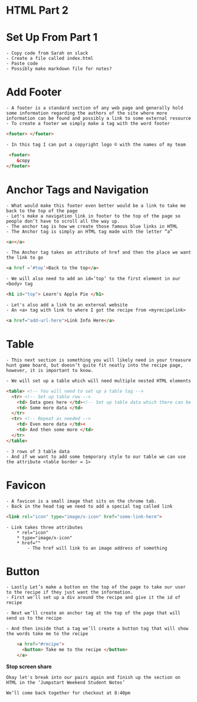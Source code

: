# HTML Part 2

# Set Up From Part 1
    - Copy code from Sarah on slack
    - Create a file called index.html
    - Paste code
    - Possibly make markdown file for notes?

# Add Footer
    - A footer is a standard section of any web page and generally hold some information regarding the authors of the site where more information can be found and possibly a link to some external resource
    - To create a footer we simply make a tag with the word footer
```html
<footer> </footer>
```

    - In this tag I can put a copyright logo © with the names of my team
      
```html
 <footer>
    &copy
</footer>
 ```

# Anchor Tags and Navigation
    - What would make this footer even better would be a link to take me back to the top of the page
    - Let's make a navigation link in footer to the top of the page so people don’t have to scroll all the way up. 
    - The anchor tag is how we create those famous blue links in HTML
    - The Anchor tag is simply an HTML tag made with the letter “a”

```html
<a></a>
```

    - The Anchor tag takes an attribute of href and then the place we want the link to go

```html
<a href =’#top’>Back to the top</a>
```

    - We will also need to add an id=’top’ to the first element in our <body> tag

```html
<h1 id="top"> Learn's Apple Pie </h1>
```

    - Let's also add a link to an external website
    - An <a> tag with link to where I got the recipe from <myrecipelink>

```html
<a href="add-url-here">Link Info Here</a>
```



# Table
    - This next section is something you will likely need in your treasure hunt game board, but doesn’t quite fit neatly into the recipe page, however, it is important to know.

    - We will set up a table which will need multiple nested HTML elements

```html
<table> <!-- You will need to set up a table tag -->
  <tr> <!-- Set up table row -->
    <td> Data goes here </td><!-- Set up table data which there can be as many as needed in a single row.  This will look like a column -->
    <td> Some more data </td>
  </tr>
  <tr> <!-- Repeat as needed -->
    <td> Even more data </td><
    <td> And then some more </td>
  </tr>
</table>
```
    - 3 rows of 3 table data
    - And if we want to add some temporary style to our table we can use the attribute <table border = 1>

# Favicon
    - A favicon is a small image that sits on the chrome tab.
    - Back in the head tag we need to add a special tag called link

```html
<link rel="icon" type="image/x-icon" href="some-link-here">
```

    - Link takes three attributes
        * rel="icon" 
        * type="image/x-icon"
        * href=""
            - The href will link to an image address of something 


# Button
    - Lastly Let’s make a button on the top of the page to take our user to the recipe if they just want the information.
    - First we’ll set up a div around the recipe and give it the id of recipe

<div id=’recipe’></div>

    - Next we’ll create an anchor tag at the top of the page that will send us to the recipe

<a href=’#recipe’></a>

    - And then inside that a tag we’ll create a button tag that will show the words take me to the recipe

```html
    <a href="#recipe">
      <button> Take me to the recipe </button>
    </a> 
```

**Stop screen share**

    Okay let's break into our pairs again and finish up the section on HTML in the ‘Jumpstart Weekend Student Notes’ 

    We’ll come back together for checkout at 8:40pm

